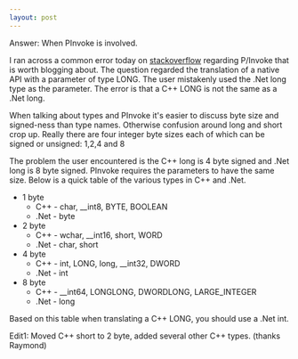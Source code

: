 ```yaml
---
layout: post
---
```

Answer: When PInvoke is involved.

I ran across a common error today on [stackoverflow](http://stackoverflow.com/questions/148856/using-pinvoke-correctly#150019) regarding P/Invoke that is worth blogging about.  The question regarded the translation of a native API with a parameter of type LONG.  The user mistakenly used the .Net long type as the parameter.  The error is that a C++ LONG is not the same as a .Net long.

When talking about types and PInvoke it's easier to discuss byte size and signed-ness than type names.  Otherwise confusion around long and short crop up.  Really there are four integer byte sizes each of which can be signed or unsigned: 1,2,4 and 8 

The problem the user encountered is the C++ long is 4 byte signed and .Net long is 8 byte signed.  PInvoke requires the parameters to have the same size.  Below is a quick table of the various types in C++ and .Net.  

  * 1 byte
    * C++ - char, __int8, BYTE, BOOLEAN
    * .Net - byte
  * 2 byte
    * C++ - wchar, __int16, short, WORD
    * .Net - char, short
  * 4 byte 
    * C++ - int, LONG, long, __int32, DWORD
    * .Net - int
  * 8 byte
    * C++ - __int64, LONGLONG, DWORDLONG, LARGE_INTEGER
    * .Net - long

Based on this table when translating a C++ LONG, you should use a .Net int.

Edit1: Moved C++ short to 2 byte, added several other C++ types. (thanks Raymond)

